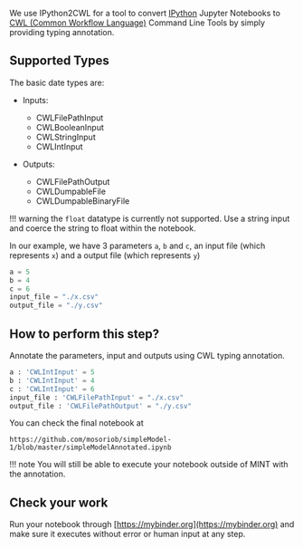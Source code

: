 We use IPython2CWL for a tool to convert [IPython](https://ipython.org/) Jupyter Notebooks to
[CWL (Common Workflow Language)](https://www.commonwl.org/) Command Line Tools by simply providing typing annotation.

## Supported Types

The basic date types are:

- Inputs:
    - CWLFilePathInput
    - CWLBooleanInput
    - CWLStringInput
    - CWLIntInput

- Outputs:
    - CWLFilePathOutput
    - CWLDumpableFile
    - CWLDumpableBinaryFile

!!! warning
    the `float` datatype is currently not supported. Use a string input and coerce the string to float within the notebook.

In our example, we have 3 parameters `a`, `b` and `c`, an input file (which represents `x`) and a output file (which represents `y`)

```python
a = 5
b = 4
c = 6
input_file = "./x.csv"
output_file = "./y.csv"
```

## How to perform this step?

Annotate the parameters, input and outputs using CWL typing annotation.

```python
a : 'CWLIntInput' = 5
b : 'CWLIntInput' = 4
c : 'CWLIntInput' = 6
input_file : 'CWLFilePathInput' = "./x.csv"
output_file : 'CWLFilePathOutput' = "./y.csv"
```

You can check the final notebook at

```
https://github.com/mosoriob/simpleModel-1/blob/master/simpleModelAnnotated.ipynb
```

!!! note
    You will still be able to execute your notebook outside of MINT with the annotation.

## Check your work

Run your notebook through [https://mybinder.org](https://mybinder.org) and make sure it executes without error or human input at any step.
